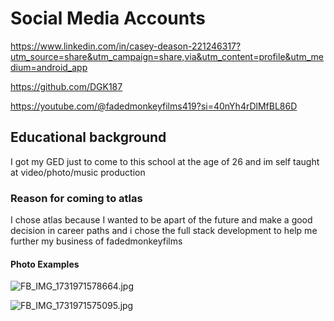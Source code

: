 # Social Media Accounts
https://www.linkedin.com/in/casey-deason-221246317?utm_source=share&utm_campaign=share,via&utm_content=profile&utm_medium=android_app

https://github.com/DGK187 

https://youtube.com/@fadedmonkeyfilms419?si=40nYh4rDlMfBL86D
## Educational background
I got my GED just to come to this
school at the age of 26
and im self taught at
video/photo/music production
### Reason for coming to atlas
I chose atlas because I wanted to
be apart of the future and make a
good decision in career paths and i
chose the full stack development to
help me further my business of fadedmonkeyfilms
#### Photo Examples
![FB_IMG_1731971578664.jpg](https://github.com/user-attachments/assets/f3272ba0-3bce-4dab-99c7-6a113dd6acda)

![FB_IMG_1731971575095.jpg](https://github.com/user-attachments/assets/0188a64d-10bc-47c8-9cce-ed5b7f6117cf)


